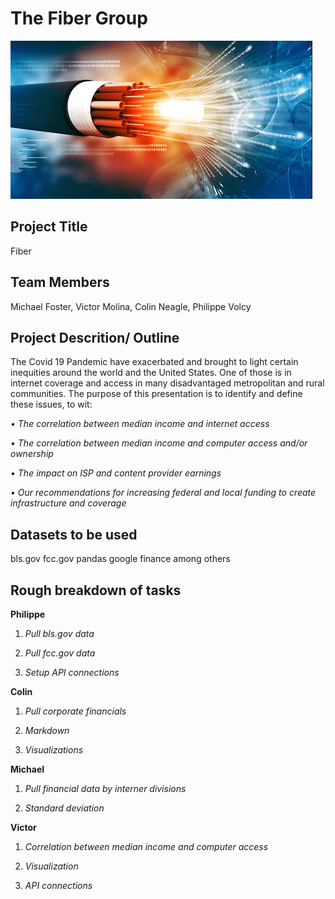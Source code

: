 # **The Fiber Group**

![Fiber](Images/Fiber.png)

## Project Title
Fiber

## Team Members
Michael Foster, Victor Molina, Colin Neagle, Philippe Volcy


## Project Descrition/ Outline
The Covid 19 Pandemic have exacerbated and brought to light certain inequities around the world and the United States. One of those is in internet coverage and access in many disadvantaged metropolitan and rural communities. The purpose of this presentation is to identify and define these issues, to wit: 

*• The correlation between median income and internet access*

*• The correlation between median income and computer access and/or ownership*

*• The impact on ISP and content provider earnings*

*• Our recommendations for increasing federal and local funding to create infrastructure and coverage*


## Datasets to be used
bls.gov
fcc.gov
pandas google finance
among others

## Rough breakdown of tasks
**Philippe**

1. *Pull bls.gov data*

2. *Pull fcc.gov data*

3. *Setup API connections*

**Colin**

1. *Pull corporate financials*

2. *Markdown*

3. *Visualizations*

**Michael**

1. *Pull financial data by interner divisions*

2. *Standard deviation*

**Victor**

1. *Correlation between median income and computer access*

2. *Visualization*

3. *API connections*